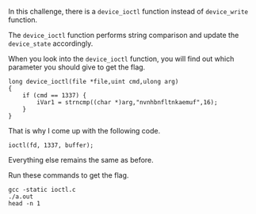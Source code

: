 In this challenge, there is a `device_ioctl` function instead of `device_write` function.

The `device_ioctl` function performs string comparison and update the `device_state` accordingly.

When you look into the `device_ioctl` function, you will find out which parameter you should give to get the flag.
```
long device_ioctl(file *file,uint cmd,ulong arg)
{
    if (cmd == 1337) {
        iVar1 = strncmp((char *)arg,"nvnhbnfltnkaemuf",16);
    }
}
```

That is why I come up with the following code.
```
ioctl(fd, 1337, buffer);
```

Everything else remains the same as before.

Run these commands to get the flag.
```
gcc -static ioctl.c
./a.out
head -n 1
```
